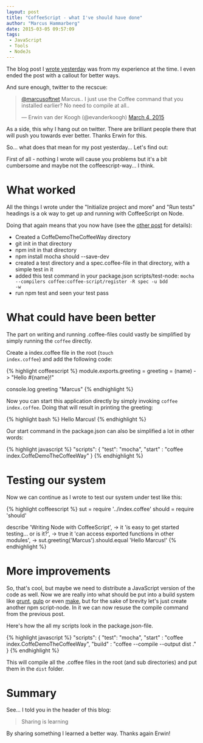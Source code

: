 ```yaml
---
layout: post
title: "CoffeeScript - what I've should have done"
author: "Marcus Hammarberg"
date: 2015-03-05 09:57:09
tags:
 - JavaScript
 - Tools
 - NodeJs
---
```


The blog post I [wrote yesterday](http://www.marcusoft.net/2015/03/node-with-coffeescript---not-a-piece-of-cake.html) was from my experience at the time. I even ended the post with a callout for better ways.

And sure enough, twitter to the recscue:

<blockquote class="twitter-tweet" data-conversation="none" data-cards="hidden" data-partner="tweetdeck"><p><a href="https://twitter.com/marcusoftnet">@marcusoftnet</a> Marcus.. I just use the Coffee command that you installed earlier? No need to compile at all..</p>&mdash; Erwin van der Koogh (@evanderkoogh) <a href="https://twitter.com/evanderkoogh/status/573117296555655169">March 4, 2015</a></blockquote>
<script async src="//platform.twitter.com/widgets.js" charset="utf-8"></script>

As a side, this why I hang out on twitter. There are brilliant people there that will push you towards ever better. Thanks Erwin for this.

So... what does that mean for my post yesterday... Let's find out:

<a name='more'></a>

First of all - nothing I wrote will cause you problems but it's a bit cumbersome and maybe not the coffeescript-way... I think.

# What worked
All the things I wrote under the "Initialize project and more" and "Run tests" headings is a ok way to get up and running with CoffeeScript on Node.

Doing that again means that you now have (see the [other post](http://www.marcusoft.net/2015/03/node-with-coffeescript---not-a-piece-of-cake.html) for details):

* Created a CoffeDemoTheCoffeeWay directory
* git init in that directory
* npm init in that directory
* npm install mocha should --save-dev
* created a test directory and a spec.coffee-file in that directory, with a simple test in it
* added this test command in your package.json scripts/test-node: <code>mocha --compilers coffee:coffee-script/register -R spec -u bdd -w</code>
* run npm test and seen your test pass

# What could have been better
The part on writing and running .coffee-files could vastly be simplified by simply running the <code>coffee</code> directly.

Create a index.coffee file in the root (<code>touch index.coffee</code>) and add the following code:

{% highlight coffeescript %}
module.exports.greeting = greeting = (name) ->
	"Hello #{name}!"

console.log greeting "Marcus"
{% endhighlight %}

Now you can start this application directly by simply invoking <code>coffee index.coffee</code>. Doing that will result in printing the greeting:

{% highlight bash %}
Hello Marcus!
{% endhighlight %}

Our start command in the package.json can also be simplified a lot in other words:

{% highlight javascript %}
"scripts": {
    "test": "mocha",
    "start" : "coffee index.CoffeDemoTheCoffeeWay"
  }
{% endhighlight %}

# Testing our system
Now we can continue as I wrote to test our system under test like this:

{% highlight coffeescript %}
sut = require '../index.coffee'
should = require 'should'

describe 'Writing Node with CoffeeScript', ->
	it 'is easy to get started testing... or is it?', -> true
	it 'can access exported functions in other modules', ->
		sut.greeting('Marcus').should.equal 'Hello Marcus!'
{% endhighlight %}

# More improvements
So, that's cool, but maybe we need to distribute a JavaScript version of the code as well. Now we are really into what should be put into a build system like [grunt](http://gruntjs.com/), [gulp](http://gulpjs.com/) or even [make](https://blog.jcoglan.com/2014/02/05/building-javascript-projects-with-make/), but for the sake of brevity let's just create another npm script-node. In it we can now resuse the compile command from the previous post.

Here's how the all my scripts look in the package.json-file.

{% highlight javascript %}
"scripts": {
    "test": "mocha",
    "start" : "coffee index.CoffeDemoTheCoffeeWay",
    "build" : "coffee --compile --output dist ."
  }
{% endhighlight %}

This will compile all the .coffee files in the root (and sub directories) and put them in the <code>dist</code> folder.

# Summary
See... I told you in the header of this blog:

<blockquote>Sharing is learning</blockquote>

By sharing something I learned a better way. Thanks again Erwin!